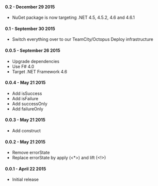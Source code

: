 #### 0.2 - December 29 2015
* NuGet package is now targeting .NET 4.5, 4.5.2, 4.6 and 4.6.1

#### 0.1 - September 30 2015
* Switch everything over to our TeamCity/Octopus Deploy infrastructure

#### 0.0.5 - September 26 2015
* Upgrade dependencies
* Use F# 4.0
* Target .NET Framework 4.6

#### 0.0.4 - May 21 2015
* Add isSuccess
* Add isFailure
* Add successOnly
* Add failureOnly

#### 0.0.3 - May 21 2015
* Add construct

#### 0.0.2 - May 21 2015
* Remove errorState
* Replace errorState by apply (<*>) and lift (<!>)

#### 0.0.1 - April 22 2015
* Initial release
